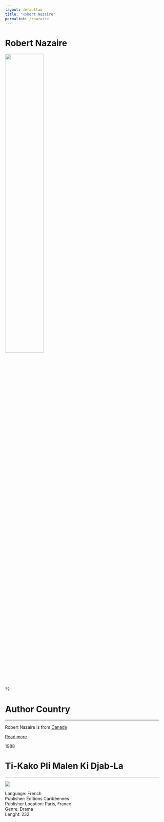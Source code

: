 ```yaml
---
layout: defaultau
title: "Robert Nazaire"
permalink: /rnazaire
---
```

<!-- partial:index.partial.html -->
<div class="content">
    <h1>Robert Nazaire</h1>
    <div class="quote">
        <div><img src="https://medias.franceantilles.fr/api/v1/images/view/62ba152e5e3922649b26ed4e/width_1000/image.jpg" width="50%" height="50%" class="logo"></div>
    </div>
    <div class="timeline">
        <div style="padding-bottom:100px;"></div>
        <div class="block">
            <div class="date right"><p class="right"> ?? </p></div>
            <div class="dot"></div>
            <div class="left first">
            <div class="author_country">
                <h1>Author Country</h1><hr>
          <div class="aclocation">   <p>Robert Nazaire is from <a href="http://localhost:4000/24">Canada</a></p></div>
                <div class="acreadmore"><a href="#" target="_blank">Read more</a></div>
            </div>
            </div>
        </div>
        <div class="block">
            <div class="date left"><p class="left">1988</p></div>
            <div class="dot"></div>
            <div class="right">
                <h1>Ti-Kako Pli Malen Ki Djab-La</h1><hr>
                <p><img src="https://m.media-amazon.com/images/I/31jySHNHwkL._SX321_BO1,204,203,200_.jpg"></p>
                <p>
                Language: French<br>
                Publisher: Éditions Caribéennes<br>
                Publisher Location: Paris, France<br>
                Genre: Drama<br>
                Lenght: 232
                </p>
            </div>
        </div>

</div>
<!-- partial -->
  <script src='https://cdnjs.cloudflare.com/ajax/libs/jquery/3.1.1/jquery.min.js'></script><script  src="assets/js/authorscript.js"></script>
